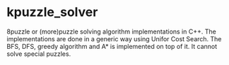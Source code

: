 kpuzzle_solver
==============

8puzzle or (more)puzzle solving algorithm implementations in C++. The implementations are done in a generic way using Unifor Cost Search. The BFS, DFS, greedy algorithm and A* is implemented on top of it. It cannot solve special puzzles.
